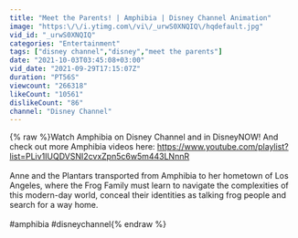 ```yaml
---
title: "Meet the Parents! | Amphibia | Disney Channel Animation"
image: "https:\/\/i.ytimg.com\/vi\/_urwS0XNQIQ\/hqdefault.jpg"
vid_id: "_urwS0XNQIQ"
categories: "Entertainment"
tags: ["disney channel","disney","meet the parents"]
date: "2021-10-03T03:45:08+03:00"
vid_date: "2021-09-29T17:15:07Z"
duration: "PT56S"
viewcount: "266318"
likeCount: "10561"
dislikeCount: "86"
channel: "Disney Channel"
---
```

{% raw %}Watch Amphibia on Disney Channel and in DisneyNOW! And check out more Amphibia videos here: <a rel="nofollow" target="blank" href="https://www.youtube.com/playlist?list=PLiv1IUQDVSNI2cvxZpn5c6w5m443LNnnR">https://www.youtube.com/playlist?list=PLiv1IUQDVSNI2cvxZpn5c6w5m443LNnnR</a><br /><br />Anne and the Plantars transported from Amphibia to her hometown of Los Angeles, where the Frog Family must learn to navigate the complexities of this modern-day world, conceal their identities as talking frog people and search for a way home.<br /><br />#amphibia #disneychannel{% endraw %}
